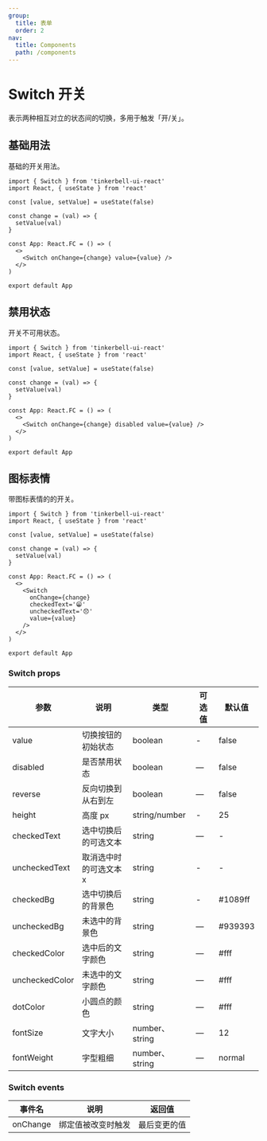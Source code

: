 ```yaml
---
group:
  title: 表单
  order: 2
nav:
  title: Components
  path: /components
---
```


# Switch 开关

表示两种相互对立的状态间的切换，多用于触发「开/关」。

## 基础用法

基础的开关用法。

```tsx
import { Switch } from 'tinkerbell-ui-react'
import React, { useState } from 'react'

const [value, setValue] = useState(false)

const change = (val) => {
  setValue(val)
}

const App: React.FC = () => (
  <>
    <Switch onChange={change} value={value} />
  </>
)

export default App
```

## 禁用状态

开关不可用状态。

```tsx
import { Switch } from 'tinkerbell-ui-react'
import React, { useState } from 'react'

const [value, setValue] = useState(false)

const change = (val) => {
  setValue(val)
}

const App: React.FC = () => (
  <>
    <Switch onChange={change} disabled value={value} />
  </>
)

export default App
```

## 图标表情

带图标表情的的开关。

```tsx
import { Switch } from 'tinkerbell-ui-react'
import React, { useState } from 'react'

const [value, setValue] = useState(false)

const change = (val) => {
  setValue(val)
}

const App: React.FC = () => (
  <>
    <Switch
      onChange={change}
      checkedText='😁'
      uncheckedText='😞'
      value={value}
    />
  </>
)

export default App
```

### Switch props

| 参数           | 说明                   | 类型           | 可选值 | 默认值  |
| -------------- | ---------------------- | -------------- | ------ | ------- |
| value          | 切换按钮的初始状态     | boolean        | -      | false   |
| disabled       | 是否禁用状态           | boolean        | —      | false   |
| reverse        | 反向切换到从右到左     | boolean        | —      | false   |
| height         | 高度 px                | string/number  | -      | 25      |
| checkedText    | 选中切换后的可选文本   | string         | —      | -       |
| uncheckedText  | 取消选中时的可选文本 x | string         | -      | -       |
| checkedBg      | 选中切换后的背景色     | string         | -      | #1089ff |
| uncheckedBg    | 未选中的背景色         | string         | —      | #939393 |
| checkedColor   | 选中后的文字颜色       | string         | —      | #fff    |
| uncheckedColor | 未选中的文字颜色       | string         | —      | #fff    |
| dotColor       | 小圆点的颜色           | string         | —      | #fff    |
| fontSize       | 文字大小               | number、string | —      | 12      |
| fontWeight     | 字型粗细               | number、string | —      | normal  |

### Switch events

| 事件名   | 说明               | 返回值       |
| -------- | ------------------ | ------------ |
| onChange | 绑定值被改变时触发 | 最后变更的值 |
